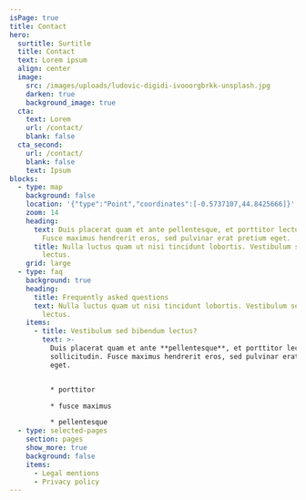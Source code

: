 ```yaml
---
isPage: true
title: Contact
hero:
  surtitle: Surtitle
  title: Contact
  text: Lorem ipsum
  align: center
  image:
    src: /images/uploads/ludovic-digidi-ivooorgbrkk-unsplash.jpg
    darken: true
    background_image: true
  cta:
    text: Lorem
    url: /contact/
    blank: false
  cta_second:
    url: /contact/
    blank: false
    text: Ipsum
blocks:
  - type: map
    background: false
    location: '{"type":"Point","coordinates":[-0.5737107,44.8425666]}'
    zoom: 14
    heading:
      text: Duis placerat quam et ante pellentesque, et porttitor lectus sollicitudin.
        Fusce maximus hendrerit eros, sed pulvinar erat pretium eget.
      title: Nulla luctus quam ut nisi tincidunt lobortis. Vestibulum sed bibendum
        lectus.
    grid: large
  - type: faq
    background: true
    heading:
      title: Frequently asked questions
      text: Nulla luctus quam ut nisi tincidunt lobortis. Vestibulum sed bibendum
        lectus.
    items:
      - title: Vestibulum sed bibendum lectus?
        text: >-
          Duis placerat quam et ante **pellentesque**, et porttitor lectus
          sollicitudin. Fusce maximus hendrerit eros, sed pulvinar erat pretium
          eget.


          * porttitor

          * fusce maximus

          * pellentesque
  - type: selected-pages
    section: pages
    show_more: true
    background: false
    items:
      - Legal mentions
      - Privacy policy
---
```

